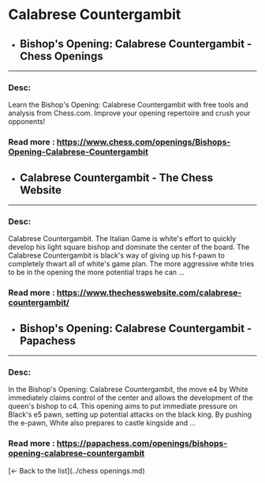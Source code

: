 # Calabrese Countergambit
- ## **Bishop's Opening: Calabrese Countergambit - Chess Openings** 

---
### Desc: 
 Learn the Bishop's Opening: Calabrese Countergambit with free tools and analysis from Chess.com. Improve your opening repertoire and crush your opponents! 
### Read more : https://www.chess.com/openings/Bishops-Opening-Calabrese-Countergambit 
- ## **Calabrese Countergambit - The Chess Website** 

---
### Desc: 
 Calabrese Countergambit. The Italian Game is white's effort to quickly develop his light square bishop and dominate the center of the board. The Calabrese Countergambit is black's way of giving up his f-pawn to completely thwart all of white's game plan. The more aggressive white tries to be in the opening the more potential traps he can ... 
### Read more : https://www.thechesswebsite.com/calabrese-countergambit/ 
- ## **Bishop's Opening: Calabrese Countergambit - Papachess** 

---
### Desc: 
 In the Bishop's Opening: Calabrese Countergambit, the move e4 by White immediately claims control of the center and allows the development of the queen's bishop to c4. This opening aims to put immediate pressure on Black's e5 pawn, setting up potential attacks on the black king. By pushing the e-pawn, White also prepares to castle kingside and ... 
### Read more : https://papachess.com/openings/bishops-opening-calabrese-countergambit 


[← Back to the list](../chess openings.md)